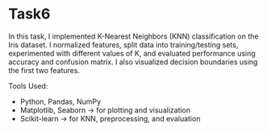 # Task6
In this task, I implemented K-Nearest Neighbors (KNN) classification on the Iris dataset. I normalized features, split data into training/testing sets, experimented with different values of K, and evaluated performance using accuracy and confusion matrix. I also visualized decision boundaries using the first two features.

Tools Used:
- Python, Pandas, NumPy
- Matplotlib, Seaborn -> for plotting and visualization
- Scikit-learn -> for KNN, preprocessing, and evaluation
